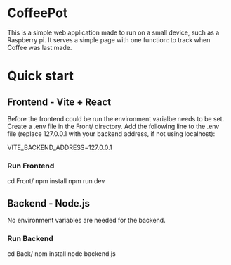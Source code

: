 # CoffeePot

This is a simple web application made to run on a small device, such as a Raspberry pi. It serves a simple page with one function: to track when Coffee was last made. 

# Quick start

## Frontend - Vite + React
Before the frontend could be run the environment varialbe needs to be set. Create a .env file in the Front/ directory. Add the following line to the .env file (replace 127.0.0.1 with your backend address, if not using localhost):

VITE_BACKEND_ADDRESS=127.0.0.1

### Run Frontend
cd Front/
npm install
npm run dev

## Backend - Node.js
No environment variables are needed for the backend.

### Run Backend
cd Back/
npm install
node backend.js
